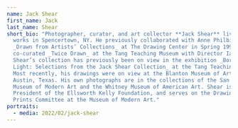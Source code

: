 ```yaml
---
name: Jack Shear
first_name: Jack
last_name: Shear
short_bio: "Photographer, curator, and art collector **Jack Shear** lives and
  works in Spencertown, NY. He previously collaborated with Anne Philbin on
  _Drawn from Artists’ Collections_ at The Drawing Center in Spring 1999, and
  co-curated _Twice Drawn_ at the Tang Teaching Museum with Director Ian Berry.
  Shear’s collection has previously been on view in the exhibition _Borrowed
  Light: Selections from the Jack Shear Collection_ at the Tang Teaching Museum.
  Most recently, his drawings were on view at the Blanton Museum of Art in
  Austin, Texas. His own photographs are in the collections of the San Francisco
  Museum of Modern Art and the Whitney Museum of American Art. Shear is also
  President of the Ellsworth Kelly Foundation, and serves on the Drawings &
  Prints Committee at the Museum of Modern Art."
portraits:
  - media: 2022/02/jack-shear
---
```

